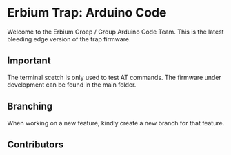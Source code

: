 # Erbium Trap: Arduino Code
Welcome to the Erbium Groep / Group Arduino Code Team. 
This is the latest bleeding edge version of the trap firmware.

## Important
The terminal scetch is only used to test AT commands. The firmware under development can be found in the main folder.

## Branching
When working on a new feature, kindly create a new branch for that feature.

## Contributors
